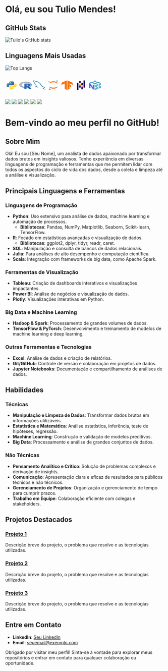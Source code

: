 # Olá, eu sou Tulio Mendes!

## GitHub Stats

![Tulio's GitHub stats](https://github-readme-stats.vercel.app/api?username=TulioMendesDS&show_icons=true&theme=dracula)

## Linguagens Mais Usadas

![Top Langs](https://github-readme-stats.vercel.app/api/top-langs/?username=TulioMendesDS&layout=compact&theme=dracula)

<div style="display: inline_block"><br>
  <img align="center" alt="Tulio-Python" height="30" width="40" src="https://raw.githubusercontent.com/devicons/devicon/master/icons/python/python-original.svg">
  <img align="center" alt="Tulio-R" height="30" width="40" src="https://raw.githubusercontent.com/devicons/devicon/master/icons/r/r-original.svg">
  <img align="center" alt="Tulio-SQL" height="30" width="40" src="https://raw.githubusercontent.com/devicons/devicon/master/icons/mysql/mysql-original.svg">
  <img align="center" alt="Tulio-Jupyter" height="30" width="40" src="https://raw.githubusercontent.com/devicons/devicon/master/icons/jupyter/jupyter-original.svg">
  <img align="center" alt="Tulio-TensorFlow" height="30" width="40" src="https://raw.githubusercontent.com/devicons/devicon/master/icons/tensorflow/tensorflow-original.svg">
  <img align="center" alt="Tulio-Pandas" height="30" width="40" src="https://raw.githubusercontent.com/devicons/devicon/master/icons/pandas/pandas-original.svg">
  <img align="center" alt="Tulio-Numpy" height="30" width="40" src="https://raw.githubusercontent.com/devicons/devicon/master/icons/numpy/numpy-original.svg">
</div>
  
##

<div> 
  <a href="https://www.youtube.com/channel/UC_-uuuZbY0AAt9CViNzvc-Q" target="_blank"><img src="https://img.shields.io/badge/YouTube-FF0000?style=for-the-badge&logo=youtube&logoColor=white" target="_blank"></a>
  <a href="https://instagram.com/tuliomendes" target="_blank"><img src="https://img.shields.io/badge/-Instagram-%23E4405F?style=for-the-badge&logo=instagram&logoColor=white" target="_blank"></a>
  <a href="https://www.twitch.tv/tuliomendes" target="_blank"><img src="https://img.shields.io/badge/Twitch-9146FF?style=for-the-badge&logo=twitch&logoColor=white" target="_blank"></a>
  <a href="https://discord.gg/wagxzStdcR" target="_blank"><img src="https://img.shields.io/badge/Discord-7289DA?style=for-the-badge&logo=discord&logoColor=white" target="_blank"></a> 
  <a href="mailto:contatotuliomendes@gmail.com"><img src="https://img.shields.io/badge/-Gmail-%23333?style=for-the-badge&logo=gmail&logoColor=white" target="_blank"></a>
  <a href="https://www.linkedin.com/in/tuliomendes" target="_blank"><img src="https://img.shields.io/badge/-LinkedIn-%230077B5?style=for-the-badge&logo=linkedin&logoColor=white" target="_blank"></a> 
</div>


# Bem-vindo ao meu perfil no GitHub!

## Sobre Mim

Olá! Eu sou [Seu Nome], um analista de dados apaixonado por transformar dados brutos em insights valiosos. Tenho experiência em diversas linguagens de programação e ferramentas que me permitem lidar com todos os aspectos do ciclo de vida dos dados, desde a coleta e limpeza até a análise e visualização.

## Principais Linguagens e Ferramentas

### Linguagens de Programação

- **Python**: Uso extensivo para análise de dados, machine learning e automação de processos.
  - **Bibliotecas**: Pandas, NumPy, Matplotlib, Seaborn, Scikit-learn, TensorFlow.
- **R**: Focado em estatísticas avançadas e visualização de dados.
  - **Bibliotecas**: ggplot2, dplyr, tidyr, readr, caret.
- **SQL**: Manipulação e consulta de bancos de dados relacionais.
- **Julia**: Para análises de alto desempenho e computação científica.
- **Scala**: Integração com frameworks de big data, como Apache Spark.

### Ferramentas de Visualização

- **Tableau**: Criação de dashboards interativos e visualizações impactantes.
- **Power BI**: Análise de negócios e visualização de dados.
- **Plotly**: Visualizações interativas em Python.

### Big Data e Machine Learning

- **Hadoop & Spark**: Processamento de grandes volumes de dados.
- **TensorFlow & PyTorch**: Desenvolvimento e treinamento de modelos de machine learning e deep learning.

### Outras Ferramentas e Tecnologias

- **Excel**: Análise de dados e criação de relatórios.
- **Git/GitHub**: Controle de versão e colaboração em projetos de dados.
- **Jupyter Notebooks**: Documentação e compartilhamento de análises de dados.

## Habilidades

### Técnicas

- **Manipulação e Limpeza de Dados**: Transformar dados brutos em informações utilizáveis.
- **Estatística e Matemática**: Análise estatística, inferência, teste de hipóteses, regressão.
- **Machine Learning**: Construção e validação de modelos preditivos.
- **Big Data**: Processamento e análise de grandes conjuntos de dados.

### Não Técnicas

- **Pensamento Analítico e Crítico**: Solução de problemas complexos e derivação de insights.
- **Comunicação**: Apresentação clara e eficaz de resultados para públicos técnicos e não técnicos.
- **Gerenciamento de Projetos**: Organização e gerenciamento de tempo para cumprir prazos.
- **Trabalho em Equipe**: Colaboração eficiente com colegas e stakeholders.

## Projetos Destacados

### [Projeto 1](link_para_projeto)
Descrição breve do projeto, o problema que resolve e as tecnologias utilizadas.

### [Projeto 2](link_para_projeto)
Descrição breve do projeto, o problema que resolve e as tecnologias utilizadas.

### [Projeto 3](link_para_projeto)
Descrição breve do projeto, o problema que resolve e as tecnologias utilizadas.

## Entre em Contato

- **LinkedIn**: [Seu LinkedIn](link_para_linkedin)
- **Email**: seuemail@exemplo.com

Obrigado por visitar meu perfil! Sinta-se à vontade para explorar meus repositórios e entrar em contato para qualquer colaboração ou oportunidade.

